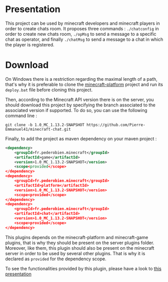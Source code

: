 # Presentation

This project can be used by minecraft developers and minecraft players in order to create chats room. It proposes three commands : <code>./chatconfig</code> in order to create new chats room, <code>./opMsg</code> to send a message to a specific chat as operator, and finally <code>./chatMsg</code> to send a message to a chat in which the player is registered.

# Download

On Windows there is a restriction regarding the maximal length of a path, that's why it is preferable to clone the [minecraft-platform](https://github.com/Pierre-Emmanuel41/minecraft-game-plateform/blob/master/README.md) project and run its <code>deploy.bat</code> file before cloning this project.

Then, according to the Minecraft API version there is on the server, you should download this project by specifying the branch associated to the associated version if supported. To do so, you can use the following command line :

```git
git clone -b 1.0_MC_1.13.2-SNAPSHOT https://github.com/Pierre-Emmanuel41/minecraft-chat.git
```

Finally, to add the project as maven dependency on your maven project :

```xml
<dependency>
	<groupId>fr.pederobien.minecraft</groupId>
	<artifactId>game</artifactId>
	<version>1.0_MC_1.13.2-SNAPSHOT</version>
	<scope<provided</scope>
</dependency>
<dependency>
	<groupId>fr.pederobien.minecraft</groupId>
	<artifactId>platform</artifactId>
	<version>1.0_MC_1.13.2-SNAPSHOT</version>
	<scope<provided</scope>
</dependency>
<dependency>
	<groupId>fr.pederobien.minecraft</groupId>
	<artifactId>chat</artifactId>
	<version>1.0_MC_1.13.2-SNAPSHOT</version>
	<scope>provided</scope>
</dependency>
```

This plugins depends on the minecraft-platform and minecraft-game plugins, that is why they should be present on the server plugins folder. Moreover, like them, this plugin should also be present on the minecraft server in order to be used by several other plugins. That is why it is declared as <code>provided</code> for the dependency scope.

To see the functionalities provided by this plugin, please have a look to [this presentation](https://github.com/Pierre-Emmanuel41/minecraft-chat/blob/1.0_MC_1.13.2-SNAPSHOT/Presentation.md)
